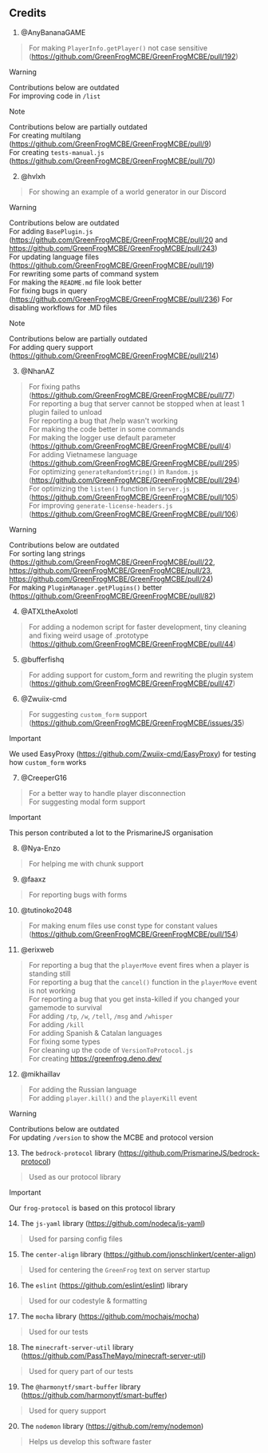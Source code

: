 ## Credits

1. @AnyBananaGAME

> For making `PlayerInfo.getPlayer()` not case sensitive (https://github.com/GreenFrogMCBE/GreenFrogMCBE/pull/192)

> [!WARNING]
> Contributions below are outdated <br>
> For improving code in `/list`

> [!NOTE]
> Contributions below are partially outdated <br>
> For creating multilang (https://github.com/GreenFrogMCBE/GreenFrogMCBE/pull/9) <br> 
> For creating `tests-manual.js` (https://github.com/GreenFrogMCBE/GreenFrogMCBE/pull/70)

2. @hvlxh

> For showing an example of a world generator in our Discord <br>

> [!WARNING]
> Contributions below are outdated <br>
> For adding `BasePlugin.js` (https://github.com/GreenFrogMCBE/GreenFrogMCBE/pull/20 and https://github.com/GreenFrogMCBE/GreenFrogMCBE/pull/243) <br>
> For updating language files (https://github.com/GreenFrogMCBE/GreenFrogMCBE/pull/19) <br>
> For rewriting some parts of command system <br>
> For making the `README.md` file look better <br>
> For fixing bugs in query (https://github.com/GreenFrogMCBE/GreenFrogMCBE/pull/236)
> For disabling workflows for .MD files

> [!NOTE]
> Contributions below are partially outdated <br>
> For adding query support (https://github.com/GreenFrogMCBE/GreenFrogMCBE/pull/214)

3. @NhanAZ

> For fixing paths (https://github.com/GreenFrogMCBE/GreenFrogMCBE/pull/77) <br> 
> For reporting a bug that server cannot be stopped when at least 1 plugin failed to unload <br> 
> For reporting a bug that /help wasn't working <br> 
> For making the code better in some commands <br> 
> For making the logger use default parameter (https://github.com/GreenFrogMCBE/GreenFrogMCBE/pull/4) <br> 
> For adding Vietnamese language (https://github.com/GreenFrogMCBE/GreenFrogMCBE/pull/295) <br>
> For optimizing `generateRandomString()` in `Random.js` (https://github.com/GreenFrogMCBE/GreenFrogMCBE/pull/294) <br>
> For optimizing the `listen()` function in `Server.js` (https://github.com/GreenFrogMCBE/GreenFrogMCBE/pull/105) <br> 
> For improving `generate-license-headers.js` (https://github.com/GreenFrogMCBE/GreenFrogMCBE/pull/106) <br>

> [!WARNING]
> Contributions below are outdated <br> 
> For sorting lang strings (https://github.com/GreenFrogMCBE/GreenFrogMCBE/pull/22, https://github.com/GreenFrogMCBE/GreenFrogMCBE/pull/23, https://github.com/GreenFrogMCBE/GreenFrogMCBE/pull/24) <br>
> For making `PluginManager.getPlugins()` better (https://github.com/GreenFrogMCBE/GreenFrogMCBE/pull/82)

4. @ATXLtheAxolotl

> For adding a nodemon script for faster development, tiny cleaning and fixing weird usage of .prototype (https://github.com/GreenFrogMCBE/GreenFrogMCBE/pull/44) 

5. @bufferfishq

> For adding support for custom_form and rewriting the plugin system (https://github.com/GreenFrogMCBE/GreenFrogMCBE/pull/47)

6. @Zwuiix-cmd

> For suggesting `custom_form` support (https://github.com/GreenFrogMCBE/GreenFrogMCBE/issues/35)

> [!IMPORTANT] 
> We used EasyProxy (https://github.com/Zwuiix-cmd/EasyProxy) for testing how `custom_form` works

7. @CreeperG16

> For a better way to handle player disconnection <br> 
> For suggesting modal form support

> [!IMPORTANT] 
> This person contributed a lot to the PrismarineJS organisation

8. @Nya-Enzo

> For helping me with chunk support

9. @faaxz

> For reporting bugs with forms

10. @tutinoko2048

> For making enum files use const type for constant values (https://github.com/GreenFrogMCBE/GreenFrogMCBE/pull/154)

11. @erixweb

> For reporting a bug that the `playerMove` event fires when a player is standing still <br> 
> For reporting a bug that the `cancel()` function in the `playerMove` event is not working <br>
> For reporting a bug that you get insta-killed if you changed your gamemode to survival <br>
> For adding `/tp`, `/w`, `/tell`, `/msg` and `/whisper` <br> 
> For adding `/kill` <br> 
> For adding Spanish & Catalan languages <br> 
> For fixing some types <br>
> For cleaning up the code of `VersionToProtocol.js` <br> 
> For creating https://greenfrog.deno.dev/

12. @mikhaillav

> For adding the Russian language <br>
> For adding `player.kill()` and the `playerKill` event

> [!WARNING]
> Contributions below are outdated <br>
> For updating `/version` to show the MCBE and protocol version

13. The `bedrock-protocol` library (https://github.com/PrismarineJS/bedrock-protocol)

> Used as our protocol library

> [!IMPORTANT]
> Our `frog-protocol` is based on this protocol library

14. The `js-yaml` library (https://github.com/nodeca/js-yaml)

> Used for parsing config files

15. The `center-align` library (https://github.com/jonschlinkert/center-align)

> Used for centering the `GreenFrog` text on server startup

16. The `eslint` (https://github.com/eslint/eslint) library

> Used for our codestyle & formatting

17. The `mocha` library (https://github.com/mochajs/mocha)

> Used for our tests

18. The `minecraft-server-util` library (https://github.com/PassTheMayo/minecraft-server-util)

> Used for query part of our tests

19. The `@harmonytf/smart-buffer` library (https://github.com/harmonytf/smart-buffer)

> Used for query support

20. The `nodemon` library (https://github.com/remy/nodemon)

> Helps us develop this software faster
